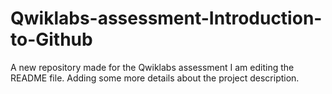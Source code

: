 # Qwiklabs-assessment-Introduction-to-Github
A new repository made for the Qwiklabs assessment
I am editing the README file. Adding some more details about the project description.
